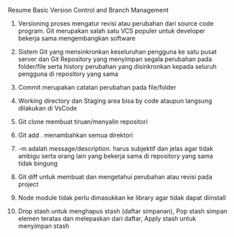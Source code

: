 Resume Basic Version Control and Branch Management

1. Versioning proses mengatur revisi atau perubahan dari source code program. Git merupakan salah satu VCS populer untuk developer bekerja sama mengembangkan software 

2. Sistem Git yang mensinkronkan keseluruhan pengguna ke satu pusat server dan Git Repository yang menyimpan segala perubahan pada folder/file serta history perubahan yang disinkronkan kepada seluruh pengguna di repository yang sama

3. Commit merupakan catatan perubahan pada file/folder

4. Working directory dan Staging area bisa by code ataupun langsung dilakukan di VsCode

5. Git clone membuat tiruan/menyalin repositori 

6. Git add . menambahkan semua direktori 

7. -m adalah message/description. harus subjektif dan jelas agar tidak ambigu serta orang lain yang bekerja sama di repository yang sama tidak bingung

8. Git diff untuk membuat dan mengetahui perubahan atau revisi pada project

9. Node module tidak perlu dimasukkan ke library agar tidak dapat diinstall

10. Drop stash untuk menghapus stash (daftar simpanan), Pop stash simpan elemen teratas dan melepaskan dari daftar, Apply stash untuk menyimpan stash  